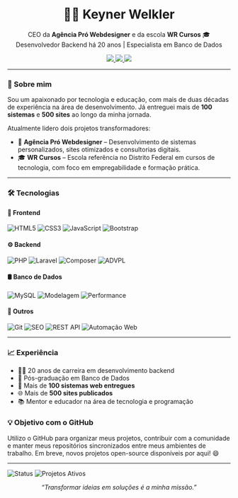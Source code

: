 <h1 align="center">👨‍💻 Keyner Welkler</h1>

<p align="center">
  CEO da <strong>Agência Pró Webdesigner</strong> e da escola <strong>WR Cursos</strong> 🎓<br>
  Desenvolvedor Backend há 20 anos | Especialista em Banco de Dados
</p>

<p align="center">
  <a href="https://www.keyner.dev.br" target="_blank">
    <img src="https://img.shields.io/badge/Portfólio-000?style=for-the-badge&logo=google-chrome&logoColor=white" />
  </a>
  <a href="https://www.linkedin.com/in/keynerwelkler" target="_blank">
    <img src="https://img.shields.io/badge/LinkedIn-0A66C2?style=for-the-badge&logo=linkedin&logoColor=white" />
  </a>
  <a href="https://www.instagram.com/keynerwelkler" target="_blank">
    <img src="https://img.shields.io/badge/Instagram-E4405F?style=for-the-badge&logo=instagram&logoColor=white" />
  </a>
</p>

---

### 👋 Sobre mim

Sou um apaixonado por tecnologia e educação, com mais de duas décadas de experiência na área de desenvolvimento. Já entreguei mais de **100 sistemas** e **500 sites** ao longo da minha jornada.

Atualmente lidero dois projetos transformadores:
- 🚀 **Agência Pró Webdesigner** – Desenvolvimento de sistemas personalizados, sites otimizados e consultorias digitais.
- 🎓 **WR Cursos** – Escola referência no Distrito Federal em cursos de tecnologia, com foco em empregabilidade e formação prática.

---

### 🛠️ Tecnologias 

#### 🎨 Frontend
![HTML5](https://img.shields.io/badge/-HTML5-E34F26?style=flat-square&logo=html5&logoColor=white)
![CSS3](https://img.shields.io/badge/-CSS3-1572B6?style=flat-square&logo=css3&logoColor=white)
![JavaScript](https://img.shields.io/badge/-JavaScript-F7DF1E?style=flat-square&logo=javascript&logoColor=black)
![Bootstrap](https://img.shields.io/badge/-Bootstrap-563D7C?style=flat-square&logo=bootstrap&logoColor=white)

#### ⚙️ Backend
![PHP](https://img.shields.io/badge/-PHP-777BB4?style=flat-square&logo=php&logoColor=white)
![Laravel](https://img.shields.io/badge/-Laravel-F55247?style=flat-square&logo=laravel&logoColor=white)
![Composer](https://img.shields.io/badge/-Composer-885630?style=flat-square&logo=composer&logoColor=white)
![ADVPL](https://img.shields.io/badge/-ADVPL-004A7C?style=flat-square&logo=totvs&logoColor=white)

#### 🛢️ Banco de Dados
![MySQL](https://img.shields.io/badge/-MySQL-005C84?style=flat-square&logo=mysql&logoColor=white)
![Modelagem](https://img.shields.io/badge/-Modelagem%20de%20Dados-6C757D?style=flat-square)
![Performance](https://img.shields.io/badge/-Otimização%20de%20Consultas-20C997?style=flat-square)

#### 🧰 Outros
![Git](https://img.shields.io/badge/-Git-F05032?style=flat-square&logo=git&logoColor=white)
![SEO](https://img.shields.io/badge/-SEO-0F9D58?style=flat-square&logo=google&logoColor=white)
![REST API](https://img.shields.io/badge/-REST%20API-006B8F?style=flat-square&logo=api&logoColor=white)
![Automação Web](https://img.shields.io/badge/-Automação%20Web-007ACC?style=flat-square&logo=zapier&logoColor=white)


---

### 📈 Experiência

- 👨‍💻 20 anos de carreira em desenvolvimento backend
- 🧠 Pós-graduação em Banco de Dados
- 🧩 Mais de **100 sistemas web entregues**
- 🌐 Mais de **500 sites publicados**
- 📚 Mentor e educador na área de tecnologia e programação



### 💡 Objetivo com o GitHub

Utilizo o GitHub para organizar meus projetos, contribuir com a comunidade e manter meus repositórios sincronizados entre meus ambientes de trabalho. Em breve, novos projetos open-source disponíveis por aqui! 😄

---

![Status](https://img.shields.io/badge/Disponível%20para%20freelas-yes-success?style=flat-square)
![Projetos Ativos](https://img.shields.io/badge/Projetos%20Open--Source-em%20andamento-blue?style=flat-square)


<p align="center">
  <em>“Transformar ideias em soluções é a minha missão.”</em>
</p>
